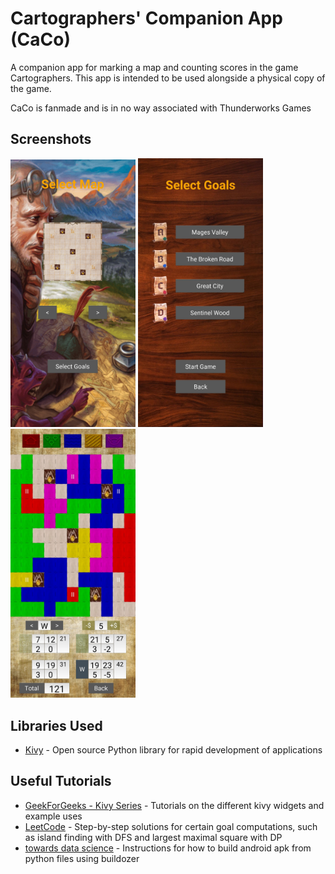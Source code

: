 Cartographers' Companion App (CaCo)
=================

A companion app for marking a map and counting scores in the game Cartographers. This app is intended to be used alongside a physical copy of the game.

CaCo is fanmade and is in no way associated with Thunderworks Games

Screenshots
-----------
<p float="left">
<img src="screenshots/map_screenshot.jpg" width="200" />
<img src="screenshots/goals_screenshot.jpg" width="200" />
<img src="screenshots/game_screenshot.jpg" width="200" />
</p>

Libraries Used
--------------
* [Kivy][0] - Open source Python library for rapid development of applications

[0]: https://kivy.org/#home


Useful Tutorials
--------------------
* [GeekForGeeks - Kivy Series][0] - Tutorials on the different kivy widgets and example uses
* [LeetCode][1] - Step-by-step solutions for certain goal computations, such as island finding with DFS and largest maximal square with DP
* [towards data science][2] - Instructions for how to build android apk from python files using buildozer

[0]: https://www.geeksforgeeks.org/kivy-tutorial/
[1]: https://leetcode.com/
[2]: https://towardsdatascience.com/3-ways-to-convert-python-app-into-apk-77f4c9cd55af
